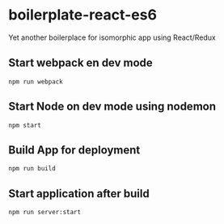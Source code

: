 # boilerplate-react-es6

Yet another boilerplace for isomorphic app using React/Redux 

## Start webpack en dev mode
`npm run webpack`

## Start Node on dev mode using nodemon
`npm start`

## Build App for deployment
`npm run build`

## Start application after build
`npm run server:start`
